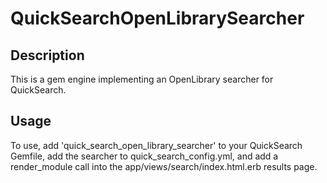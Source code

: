 # QuickSearchOpenLibrarySearcher

## Description

This is a gem engine implementing an OpenLibrary searcher for QuickSearch.

## Usage

To use, add 'quick_search_open_library_searcher' to your QuickSearch
Gemfile, add the searcher to quick_search_config.yml, and add a
render_module call into the app/views/search/index.html.erb results
page.
